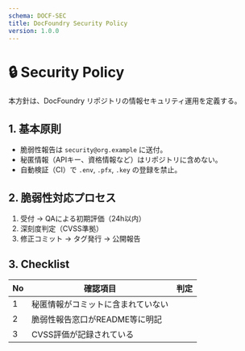```yaml
---
schema: DOCF-SEC
title: DocFoundry Security Policy
version: 1.0.0
---
```


# 🔒 Security Policy

本方針は、DocFoundry リポジトリの情報セキュリティ運用を定義する。

## 1. 基本原則
- 脆弱性報告は `security@org.example` に送付。
- 秘匿情報（APIキー、資格情報など）はリポジトリに含めない。
- 自動検証（CI）で `.env`, `.pfx`, `.key` の登録を禁止。

## 2. 脆弱性対応プロセス
1. 受付 → QAによる初期評価（24h以内）
2. 深刻度判定（CVSS準拠）
3. 修正コミット → タグ発行 → 公開報告

## 3. Checklist
| No | 確認項目 | 判定 |
|----|------------|------|
| 1 | 秘匿情報がコミットに含まれていない |  |
| 2 | 脆弱性報告窓口がREADME等に明記 |  |
| 3 | CVSS評価が記録されている |  |
